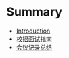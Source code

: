 # Summary

* [Introduction](README.md)
* [校招面试指南](interview/xiaozhao.md)
* [会议记录总结](summary/ali_nasa.md)

